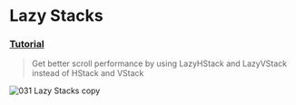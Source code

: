 # Lazy Stacks
 ### [Tutorial](https://designcode.io/swiftui-handbook-lazy-stacks)
> Get better scroll performance by using LazyHStack and LazyVStack instead of HStack and VStack

![031  Lazy Stacks  copy](https://github.com/mrgsdev/DesignCode/assets/157994617/3b8bd6e3-f82a-41ee-b754-5b8182b1d59c)
